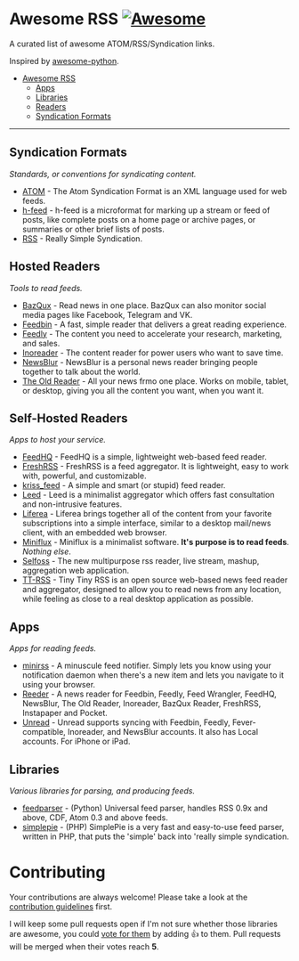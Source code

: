 # Awesome RSS [![Awesome](https://cdn.rawgit.com/sindresorhus/awesome/d7305f38d29fed78fa85652e3a63e154dd8e8829/media/badge.svg)](https://github.com/sindresorhus/awesome)

A curated list of awesome ATOM/RSS/Syndication links.

Inspired by [awesome-python](https://github.com/vinta/awesome-python).

- [Awesome RSS](#awesome-rss)
    - [Apps](#apps)
    - [Libraries](#libraries)
    - [Readers](#readers)
    - [Syndication Formats](#syndication-formats)

- - -

## Syndication Formats

*Standards, or conventions for syndicating content.*

* [ATOM](https://en.wikipedia.org/wiki/Atom_(standard)) - The Atom Syndication Format is an XML language used for web feeds.
* [h-feed](https://microformats.org/wiki/h-feed) - h-feed is a microformat for marking up a stream or feed of posts, like complete posts on a home page or archive pages, or summaries or other brief lists of posts.
* [RSS](https://en.wikipedia.org/wiki/RSS) - Really Simple Syndication.

## Hosted Readers

*Tools to read feeds.*

* [BazQux](https://bazqux.com/) - Read news in one place. BazQux can also monitor social media pages like Facebook, Telegram and VK.
* [Feedbin](https://feedbin.com/) - A fast, simple reader that delivers a great reading experience.
* [Feedly](https://feedly.com/) - The content you need to accelerate your research, marketing, and sales.
* [Inoreader](https://www.inoreader.com/) - The content reader for power users who want to save time.
* [NewsBlur](https://newsblur.com/) - NewsBlur is a personal news reader bringing people together to talk about the world.
* [The Old Reader](https://theoldreader.com/) - All your news frmo one place. Works on mobile, tablet, or desktop, giving you all the content you want, when you want it.

## Self-Hosted Readers

*Apps to host your service.*

* [FeedHQ](https://github.com/feedhq/feedhq) - FeedHQ is a simple, lightweight web-based feed reader.
* [FreshRSS](https://freshrss.org/) - FreshRSS is a feed aggregator. It is lightweight, easy to work with, powerful, and customizable.
* [kriss_feed](https://github.com/tontof/kriss_feed) - A simple and smart (or stupid) feed reader.
* [Leed](https://github.com/LeedRSS/Leed) - Leed is a minimalist aggregator which offers fast consultation and non-intrusive features.
* [Liferea](https://lzone.de/liferea/) - Liferea brings together all of the content from your favorite subscriptions into a simple interface, similar to a desktop mail/news client, with an embedded web browser.
* [Miniflux](https://miniflux.app/) - Miniflux is a minimalist software. **It's purpose is to read feeds**. _Nothing else_.
* [Selfoss](https://selfoss.aditu.de/) - The new multipurpose rss reader, live stream, mashup, aggregation web application.
* [TT-RSS](https://tt-rss.org/) - Tiny Tiny RSS is an open source web-based news feed reader and aggregator, designed to allow you to read news from any location, while feeling as close to a real desktop application as possible.

## Apps

*Apps for reading feeds.*

* [minirss](https://github.com/132ikl/minirss) - A minuscule feed notifier. Simply lets you know using your notification daemon when there's a new item and lets you navigate to it using your browser.
* [Reeder](https://reederapp.com/) - A news reader for Feedbin, Feedly, Feed Wrangler, FeedHQ, NewsBlur, The Old Reader, Inoreader, BazQux Reader, FreshRSS, Instapaper and Pocket.
* [Unread](https://www.goldenhillsoftware.com/unread/) - Unread supports syncing with Feedbin, Feedly, Fever-compatible, Inoreader, and NewsBlur accounts. It also has Local accounts. For iPhone or iPad.

## Libraries

*Various libraries for parsing, and producing feeds.*

* [feedparser](https://pypi.org/project/feedparser/) - (Python) Universal feed parser, handles RSS 0.9x and above, CDF, Atom 0.3 and above feeds.
* [simplepie](http://simplepie.org/) - (PHP) SimplePie is a very fast and easy-to-use feed parser, written in PHP, that puts the 'simple' back into 'really simple syndication.

# Contributing

Your contributions are always welcome! Please take a look at the [contribution guidelines](https://github.com/vinta/awesome-python/blob/master/CONTRIBUTING.md) first.

I will keep some pull requests open if I'm not sure whether those libraries are awesome, you could [vote for them](https://github.com/voidfiles/awesome-rss/pulls) by adding :+1: to them. Pull requests will be merged when their votes reach **5**.

